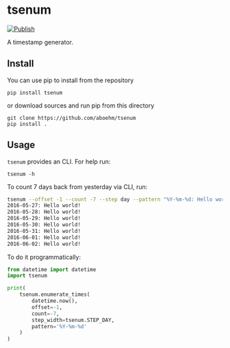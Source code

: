 # tsenum

[![Publish](https://github.com/aboehm/tsenum/actions/workflows/publish.yml/badge.svg?branch=main)](https://github.com/aboehm/tsenum/actions/workflows/publish.yml)

A timestamp generator.

## Install

You can use pip to install from the repository

```
pip install tsenum
```

or download sources and run pip from this directory

```
git clone https://github.com/aboehm/tsenum
pip install .
```

## Usage

`tsenum` provides an CLI. For help run:

```
tsenum -h
```

To count 7 days back from yesterday via CLI, run:

```sh
tsenum --offset -1 --count -7 --step day --pattern "%Y-%m-%d: Hello world!"
2016-05-27: Hello world!
2016-05-28: Hello world!
2016-05-29: Hello world!
2016-05-30: Hello world!
2016-05-31: Hello world!
2016-06-01: Hello world!
2016-06-02: Hello world!
```

To do it programmatically:

```python
from datetime import datetime
import tsenum

print(
    tsenum.enumerate_times(
        datetime.now(),
        offset=-1,
        count=-7,
        step_width=tsenum.STEP_DAY,
        pattern='%Y-%m-%d'
    )
)
```
